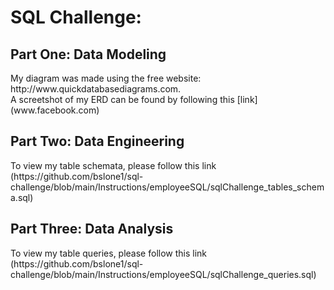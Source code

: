 <h1>SQL Challenge:</h1>
<h2>Part One: Data Modeling</h2>
My diagram was made using the free website: http://www.quickdatabasediagrams.com.
<br>
A screetshot of my ERD can be found by following this [link](www.facebook.com)
<h2>Part Two: Data Engineering</h2>
To view my table schemata, please follow this link (https://github.com/bslone1/sql-challenge/blob/main/Instructions/employeeSQL/sqlChallenge_tables_schema.sql)
<h2>Part Three: Data Analysis</h2>
To view my table queries, please follow this link (https://github.com/bslone1/sql-challenge/blob/main/Instructions/employeeSQL/sqlChallenge_queries.sql)
